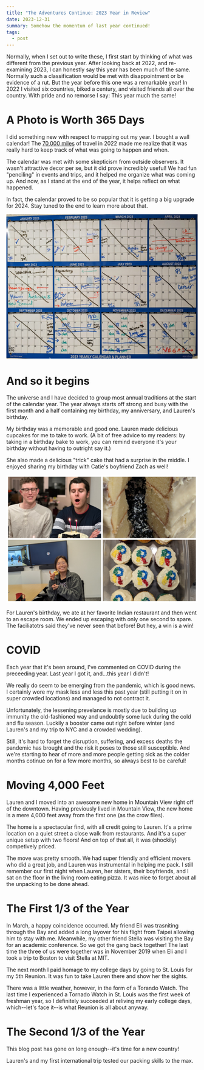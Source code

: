 ```yaml
---
title: "The Adventures Continue: 2023 Year in Review"
date: 2023-12-31
summary: Somehow the momentum of last year continued!
tags:
  - post
---
```

Normally, when I set out to write these, I first start by thinking of what was different from the previous year. After looking back at 2022, and re-examining 2023,  I can honestly say this year has been much of the same. Normally such a classification would be met with disappointment or be evidence of a rut. But the year before this one was a remarkable year! In 2022 I visited six countries, biked a century, and visited friends all over the country. With pride and no remorse I say: This year much the same! 

# A Photo is Worth 365 Days
I did something new with respect to mapping out my year. I bought a wall calendar! The [70,000 miles](/posts/70000-miles-2022-year-in-review/) of travel in 2022 made me realize that it was really hard to keep track of what was going to happen and when. 

The calendar was met with some skepticism from outside observers. It wasn't attractive decor per se, but it did prove incredibly useful! We had fun "penciling" in events and trips, and it helped me organize what was coming up. And now, as I stand at the end of the year, it helps reflect on what happened. 

In fact, the calendar proved to be so popular that it is getting a big upgrade for 2024. Stay tuned to the end to learn more about that.

![image](/static/img/posts/2023/calendar.jpeg)

# And so it begins
The universe and I have decided to group most annual traditions at the start of the calendar year. The year always starts off strong and busy with the first month and a half containing my birthday, my anniversary, and Lauren's birthday. 

My birthday was a memorable and good one. Lauren made delicious cupcakes for me to take to work. (A bit of free advice to my readers: by taking in a birthday bake to work, you can remind everyone it's your birthday without having to outright say it.) 

She also made a delicious "trick" cake that had a surprise in the middle. I enjoyed sharing my birthday with Catie's boyfriend Zach as well!

![image](/static/img/posts/2023/birthday.jpg)

For Lauren's birthday, we ate at her favorite Indian restaurant and then went to an escape room. We ended up escaping with only one second to spare. The faciliatotrs said they've never seen that before! But hey, a win is a win!  

# COVID 
Each year that it's been around, I've commented on COVID during the preceeding year. Last year I got it, and...this year I didn't! 

We really do seem to be emerging from the pandemic, which is good news. I certainly wore my mask less and less this past year (still putting it on in super crowded locations) and managed to not contract it. 

Unfortunately, the lessening prevelance is mostly due to building up immunity the old-fashioned way and undoubtly some luck during the cold and flu season. Luckily a booster came out right before winter (and Lauren's and my trip to NYC and a crowded wedding).

Still, it's hard to forget the disruption, suffering, and excess deaths the pandemic has brought and the risk it poses to those still susceptible. And we're starting to hear of more and more people getting sick as the colder months cotinue on for a few more months, so always best to be careful!  

# Moving 4,000 Feet
Lauren and I moved into an awesome new home in Mountain View right off of the downtown. Having previously lived in Mountain View, the new home is a mere 4,000 feet away from the first one (as the crow flies).

The home is a spectacular find, with all credit going to Lauren. It's a prime location on a quiet street a close walk from restaurants. And it's a super unique setup with two floors! And on top of that all, it was (shockily) competively priced. 

The move was pretty smooth. We had super friendly and efficient movers who did a great job, and Lauren was instrumental in helping me pack. I still remember our first night when Lauren, her sisters, their boyfriends, and I sat on the floor in the living room eating pizza. It was nice to forget about all the unpacking to be done ahead. 

# The First 1/3 of the Year
In March, a happy coincidence occurred. My friend Eli was trasniting through the Bay and added a long layover for his flight from Taipei allowing him to stay with me. Meanwhile, my other friend Stella was visiting the Bay for an academic conference. So we got the gang back together! The last time the three of us were together was in November 2019 when Eli and I took a trip to Boston to visit Stella at MIT. 

The next month I paid homage to my college days by going to St. Louis for my 5th Reunion. It was fun to take Lauren there and show her the sights. 

There was a little weather, however, in the form of a Torando Watch. The last time I experienced a Tornado Watch in St. Louis was the first week of freshman year, so I definitely succeeded at reliving my early college days, which--let's face it--is what Reunion is all about anyway. 

# The Second 1/3 of the Year
This blog post has gone on long enough--it's time for a new country! 

Lauren's and my first international trip tested our packing skills to the max. 







